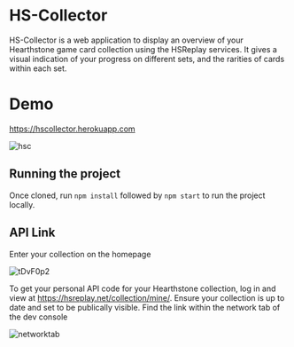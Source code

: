 # HS-Collector

HS-Collector is a web application to display an overview of your Hearthstone game card collection using the HSReplay services.  It gives a visual indication of your progress on different sets, and the rarities of cards within each set.

# Demo

https://hscollector.herokuapp.com

![hsc](https://user-images.githubusercontent.com/42616071/116919076-b0470800-ac48-11eb-8964-ce363a540ad4.png)

## Running the project

Once cloned, run `npm install` followed by `npm start` to run the project locally. 

## API Link

Enter your collection on the homepage 

![tDvF0p2](https://user-images.githubusercontent.com/42616071/116919053-a3c2af80-ac48-11eb-891c-c69dd87c163d.png)

To get your personal API code for your Hearthstone collection, log in and view at https://hsreplay.net/collection/mine/. Ensure your collection is up to date and set to be publically visible.  Find the link within the network tab of the dev console 

![networktab](https://user-images.githubusercontent.com/42616071/116918490-dfa94500-ac47-11eb-9d54-3a4cb41a9615.png)

